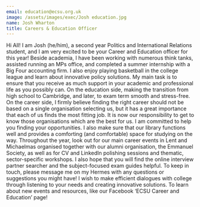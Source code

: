 ```yaml
---
email: education@ecsu.org.uk
image: /assets/images/exec/Josh education.jpg
name: Josh Wharton
title: Careers & Education Officer
---
```


Hi All! I am Josh (he/him), a second year Politics and International Relations student, and I
		am very excited to be your Career and Education officer for this year! Beside academia, I
		have been working with numerous think tanks, assisted running an MPs office, and
		completed a summer internship with a Big Four accounting firm. I also enjoy playing
		basketball in the college league and learn about innovative policy solutions.
My main task is to ensure that you receive as much support in your academic and
		professional life as you possibly can. On the education side, making the transition from high
		school to Cambridge, and later, to exam term smooth and stress-free. On the career side, I
		firmly believe finding the right career should not be based on a single organisation selecting
		us, but it has a great importance that each of us finds the most fitting job. It is now our
		responsibility to get to know those organisations which are the best for us. I am committed
		to help you finding your opportunities. I also make sure that our library functions well and
		provides a comforting (and comfortable) space for studying on the way.
Throughout the year, look out for our main career events in Lent and Michaelmas organised
		together with our alumni organisation, the Emmanuel Society, as well as for CV and LinkedIn
		polishing sessions and thematic, sector-specific workshops. I also hope that you will find the
		online interview partner searcher and the subject-focused exam guides helpful.
To keep in touch, please message me on my Hermes with any questions or
		suggestions you might have! I wish to make efficient dialogues with college through listening
		to your needs and creating innovative solutions. To learn about new events and resources,
		like our Facebook ‘ECSU Career and Education’ page!